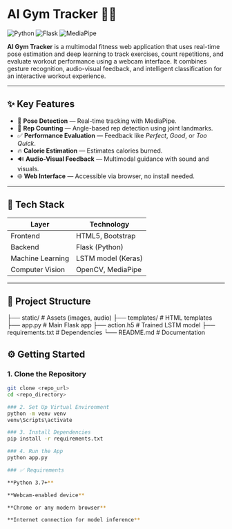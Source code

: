 # AI Gym Tracker 🏋️‍♂️

![Python](https://img.shields.io/badge/Python-3.7%2B-blue.svg)
![Flask](https://img.shields.io/badge/Flask-2.x-orange.svg)
![MediaPipe](https://img.shields.io/badge/Mediapipe-Enabled-green)


**AI Gym Tracker** is a multimodal fitness web application that uses real-time pose estimation and deep learning to track exercises, count repetitions, and evaluate workout performance using a webcam interface. It combines gesture recognition, audio-visual feedback, and intelligent classification for an interactive workout experience.

---

## ✨ Key Features

- 🎯 **Pose Detection** — Real-time tracking with MediaPipe.
- 🔁 **Rep Counting** — Angle-based rep detection using joint landmarks.
- ✅ **Performance Evaluation** — Feedback like *Perfect*, *Good*, or *Too Quick*.
- 🔥 **Calorie Estimation** — Estimates calories burned.
- 🔊 **Audio-Visual Feedback** — Multimodal guidance with sound and visuals.
- 🌐 **Web Interface** — Accessible via browser, no install needed.

---

## 🧠 Tech Stack

| Layer         | Technology                            |
|---------------|----------------------------------------|
| Frontend      | HTML5, Bootstrap                      |
| Backend       | Flask (Python)                        |
| Machine Learning | LSTM model (Keras)                  |
| Computer Vision | OpenCV, MediaPipe                   |

---

## 📂 Project Structure

├── static/ # Assets (images, audio)
├── templates/ # HTML templates
├── app.py # Main Flask app
├── action.h5 # Trained LSTM model
├── requirements.txt # Dependencies
└── README.md # Documentation

## ⚙️ Getting Started

### 1. Clone the Repository

```bash
git clone <repo_url>
cd <repo_directory>

### 2. Set Up Virtual Environment
python -m venv venv
venv\Scripts\activate

### 3. Install Dependencies
pip install -r requirements.txt

### 4. Run the App
python app.py

### ✅ Requirements

**Python 3.7+**

**Webcam-enabled device**

**Chrome or any modern browser**

**Internet connection for model inference**


